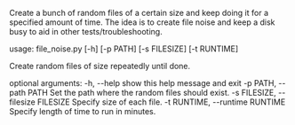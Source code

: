 Create a bunch of random files of a certain size and keep doing it for a specified amount of time. The idea is to create file noise and keep a disk busy to aid in other tests/troubleshooting.

usage: file_noise.py [-h] [-p PATH] [-s FILESIZE] [-t RUNTIME]

Create random files of size repeatedly until done.

optional arguments:
  -h, --help            show this help message and exit
  -p PATH, --path PATH  Set the path where the random files should exist.
  -s FILESIZE, --filesize FILESIZE
                        Specify size of each file.
  -t RUNTIME, --runtime RUNTIME
                        Specify length of time to run in minutes.

